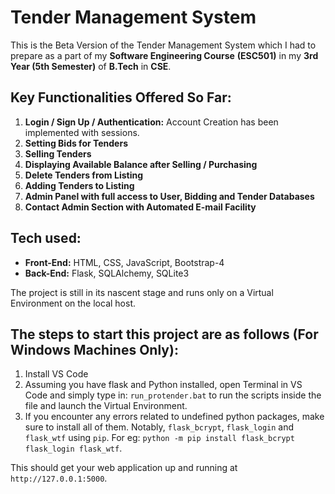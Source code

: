 # Tender Management System

This is the Beta Version of the Tender Management System which I had to prepare as a part of my **Software Engineering Course** **(ESC501)** in my **3rd Year (5th Semester)** of **B.Tech** in **CSE**.

## Key Functionalities Offered So Far:

 1. **Login / Sign Up / Authentication:** Account Creation has been implemented with sessions.
 2. **Setting Bids for Tenders**
 3. **Selling Tenders**
 4. **Displaying Available Balance after Selling / Purchasing**
 5. **Delete Tenders from Listing**
 6. **Adding Tenders to Listing**
 7. **Admin Panel with full access to User, Bidding and Tender Databases**
 8. **Contact Admin Section with Automated E-mail Facility**

## Tech used:

 - **Front-End:** HTML, CSS, JavaScript, Bootstrap-4
 - **Back-End:** Flask, SQLAlchemy, SQLite3

The project is still in its nascent stage and runs only on a Virtual Environment on the local host.

## The steps to start this project are as follows (For Windows Machines Only):

 1. Install VS Code
 2. Assuming you have flask and Python installed, open Terminal in VS Code and simply type in: `run_protender.bat` to run the scripts inside the file and launch the Virtual Environment.
 3. If you encounter any errors related to undefined python packages, make sure to install all of them. Notably, `flask_bcrypt`, `flask_login` and `flask_wtf` using `pip`. For eg: `python -m pip install flask_bcrypt flask_login flask_wtf`.
 
 This should get your web application up and running at `http://127.0.0.1:5000`.